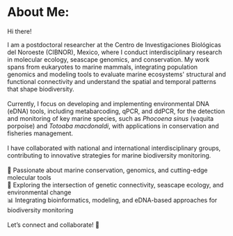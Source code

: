 # About Me:

Hi there! 

I am a postdoctoral researcher at the Centro de Investigaciones Biológicas del Noroeste (CIBNOR), Mexico, where I conduct interdisciplinary research in molecular ecology, seascape genomics, and conservation. My work spans from eukaryotes to marine mammals, integrating population genomics and modeling tools to evaluate marine ecosystems' structural and functional connectivity and understand the spatial and temporal patterns that shape biodiversity.<br><br>Currently, I focus on developing and implementing environmental DNA (eDNA) tools, including metabarcoding, qPCR, and ddPCR, for the detection and monitoring of key marine species, such as *Phocoena sinus* (vaquita porpoise) and *Totoaba macdonaldi*, with applications in conservation and fisheries management. <br><br>I have collaborated with national and international interdisciplinary groups, contributing to innovative strategies for marine biodiversity monitoring.<br><br>🔬 Passionate about marine conservation, genomics, and cutting-edge molecular tools<br>🌊 Exploring the intersection of genetic connectivity, seascape ecology, and environmental change<br>📊 Integrating bioinformatics, modeling, and eDNA-based approaches for biodiversity monitoring<br><br>Let’s connect and collaborate! 🚀

<!-- Proudly created with GPRM ( https://gprm.itsvg.in ) -->

